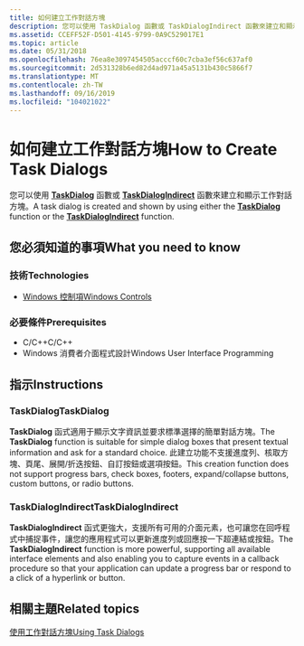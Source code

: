 ```yaml
---
title: 如何建立工作對話方塊
description: 您可以使用 TaskDialog 函數或 TaskDialogIndirect 函數來建立和顯示工作對話方塊。
ms.assetid: CCEFF52F-D501-4145-9799-0A9C529017E1
ms.topic: article
ms.date: 05/31/2018
ms.openlocfilehash: 76ea8e3097454505acccf60c7cba3ef56c637af0
ms.sourcegitcommit: 2d531328b6ed82d4ad971a45a5131b430c5866f7
ms.translationtype: MT
ms.contentlocale: zh-TW
ms.lasthandoff: 09/16/2019
ms.locfileid: "104021022"
---
```

# <a name="how-to-create-task-dialogs"></a><span data-ttu-id="0b8bb-103">如何建立工作對話方塊</span><span class="sxs-lookup"><span data-stu-id="0b8bb-103">How to Create Task Dialogs</span></span>

<span data-ttu-id="0b8bb-104">您可以使用 [**TaskDialog**](/windows/desktop/api/Commctrl/nf-commctrl-taskdialog) 函數或 [**TaskDialogIndirect**](/windows/desktop/api/Commctrl/nf-commctrl-taskdialogindirect) 函數來建立和顯示工作對話方塊。</span><span class="sxs-lookup"><span data-stu-id="0b8bb-104">A task dialog is created and shown by using either the [**TaskDialog**](/windows/desktop/api/Commctrl/nf-commctrl-taskdialog) function or the [**TaskDialogIndirect**](/windows/desktop/api/Commctrl/nf-commctrl-taskdialogindirect) function.</span></span>

## <a name="what-you-need-to-know"></a><span data-ttu-id="0b8bb-105">您必須知道的事項</span><span class="sxs-lookup"><span data-stu-id="0b8bb-105">What you need to know</span></span>

### <a name="technologies"></a><span data-ttu-id="0b8bb-106">技術</span><span class="sxs-lookup"><span data-stu-id="0b8bb-106">Technologies</span></span>

-   [<span data-ttu-id="0b8bb-107">Windows 控制項</span><span class="sxs-lookup"><span data-stu-id="0b8bb-107">Windows Controls</span></span>](window-controls.md)

### <a name="prerequisites"></a><span data-ttu-id="0b8bb-108">必要條件</span><span class="sxs-lookup"><span data-stu-id="0b8bb-108">Prerequisites</span></span>

-   <span data-ttu-id="0b8bb-109">C/C++</span><span class="sxs-lookup"><span data-stu-id="0b8bb-109">C/C++</span></span>
-   <span data-ttu-id="0b8bb-110">Windows 消費者介面程式設計</span><span class="sxs-lookup"><span data-stu-id="0b8bb-110">Windows User Interface Programming</span></span>

## <a name="instructions"></a><span data-ttu-id="0b8bb-111">指示</span><span class="sxs-lookup"><span data-stu-id="0b8bb-111">Instructions</span></span>

### <a name="taskdialog"></a><span data-ttu-id="0b8bb-112">TaskDialog</span><span class="sxs-lookup"><span data-stu-id="0b8bb-112">TaskDialog</span></span>

<span data-ttu-id="0b8bb-113">**TaskDialog** 函式適用于顯示文字資訊並要求標準選擇的簡單對話方塊。</span><span class="sxs-lookup"><span data-stu-id="0b8bb-113">The **TaskDialog** function is suitable for simple dialog boxes that present textual information and ask for a standard choice.</span></span> <span data-ttu-id="0b8bb-114">此建立功能不支援進度列、核取方塊、頁尾、展開/折迭按鈕、自訂按鈕或選項按鈕。</span><span class="sxs-lookup"><span data-stu-id="0b8bb-114">This creation function does not support progress bars, check boxes, footers, expand/collapse buttons, custom buttons, or radio buttons.</span></span>

### <a name="taskdialogindirect"></a><span data-ttu-id="0b8bb-115">TaskDialogIndirect</span><span class="sxs-lookup"><span data-stu-id="0b8bb-115">TaskDialogIndirect</span></span>

<span data-ttu-id="0b8bb-116">**TaskDialogIndirect** 函式更強大，支援所有可用的介面元素，也可讓您在回呼程式中捕捉事件，讓您的應用程式可以更新進度列或回應按一下超連結或按鈕。</span><span class="sxs-lookup"><span data-stu-id="0b8bb-116">The **TaskDialogIndirect** function is more powerful, supporting all available interface elements and also enabling you to capture events in a callback procedure so that your application can update a progress bar or respond to a click of a hyperlink or button.</span></span>

## <a name="related-topics"></a><span data-ttu-id="0b8bb-117">相關主題</span><span class="sxs-lookup"><span data-stu-id="0b8bb-117">Related topics</span></span>

<dl> <dt>

[<span data-ttu-id="0b8bb-118">使用工作對話方塊</span><span class="sxs-lookup"><span data-stu-id="0b8bb-118">Using Task Dialogs</span></span>](using-task-dialogs.md)
</dt> </dl>

 

 




